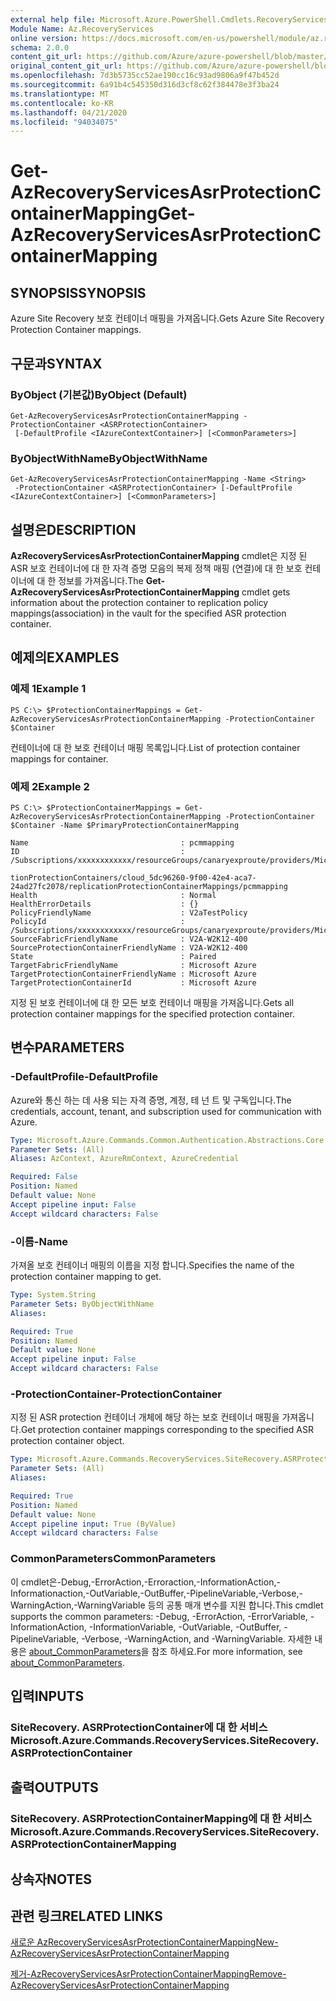 ```yaml
---
external help file: Microsoft.Azure.PowerShell.Cmdlets.RecoveryServices.SiteRecovery.dll-Help.xml
Module Name: Az.RecoveryServices
online version: https://docs.microsoft.com/en-us/powershell/module/az.recoveryservices/get-azrecoveryservicesasrprotectioncontainermapping
schema: 2.0.0
content_git_url: https://github.com/Azure/azure-powershell/blob/master/src/RecoveryServices/RecoveryServices/help/Get-AzRecoveryServicesAsrProtectionContainerMapping.md
original_content_git_url: https://github.com/Azure/azure-powershell/blob/master/src/RecoveryServices/RecoveryServices/help/Get-AzRecoveryServicesAsrProtectionContainerMapping.md
ms.openlocfilehash: 7d3b5735cc52ae190cc16c93ad9806a9f47b452d
ms.sourcegitcommit: 6a91b4c545350d316d3cf8c62f384478e3f3ba24
ms.translationtype: MT
ms.contentlocale: ko-KR
ms.lasthandoff: 04/21/2020
ms.locfileid: "94034075"
---
```

# <span data-ttu-id="d32b3-101">Get-AzRecoveryServicesAsrProtectionContainerMapping</span><span class="sxs-lookup"><span data-stu-id="d32b3-101">Get-AzRecoveryServicesAsrProtectionContainerMapping</span></span>

## <span data-ttu-id="d32b3-102">SYNOPSIS</span><span class="sxs-lookup"><span data-stu-id="d32b3-102">SYNOPSIS</span></span>
<span data-ttu-id="d32b3-103">Azure Site Recovery 보호 컨테이너 매핑을 가져옵니다.</span><span class="sxs-lookup"><span data-stu-id="d32b3-103">Gets Azure Site Recovery Protection Container mappings.</span></span>

## <span data-ttu-id="d32b3-104">구문과</span><span class="sxs-lookup"><span data-stu-id="d32b3-104">SYNTAX</span></span>

### <span data-ttu-id="d32b3-105">ByObject (기본값)</span><span class="sxs-lookup"><span data-stu-id="d32b3-105">ByObject (Default)</span></span>
```
Get-AzRecoveryServicesAsrProtectionContainerMapping -ProtectionContainer <ASRProtectionContainer>
 [-DefaultProfile <IAzureContextContainer>] [<CommonParameters>]
```

### <span data-ttu-id="d32b3-106">ByObjectWithName</span><span class="sxs-lookup"><span data-stu-id="d32b3-106">ByObjectWithName</span></span>
```
Get-AzRecoveryServicesAsrProtectionContainerMapping -Name <String>
 -ProtectionContainer <ASRProtectionContainer> [-DefaultProfile <IAzureContextContainer>] [<CommonParameters>]
```

## <span data-ttu-id="d32b3-107">설명은</span><span class="sxs-lookup"><span data-stu-id="d32b3-107">DESCRIPTION</span></span>
<span data-ttu-id="d32b3-108">**AzRecoveryServicesAsrProtectionContainerMapping** cmdlet은 지정 된 ASR 보호 컨테이너에 대 한 자격 증명 모음의 복제 정책 매핑 (연결)에 대 한 보호 컨테이너에 대 한 정보를 가져옵니다.</span><span class="sxs-lookup"><span data-stu-id="d32b3-108">The **Get-AzRecoveryServicesAsrProtectionContainerMapping** cmdlet gets information about the protection container to replication policy mappings(association) in the vault for the specified ASR protection container.</span></span>

## <span data-ttu-id="d32b3-109">예제의</span><span class="sxs-lookup"><span data-stu-id="d32b3-109">EXAMPLES</span></span>

### <span data-ttu-id="d32b3-110">예제 1</span><span class="sxs-lookup"><span data-stu-id="d32b3-110">Example 1</span></span>
```
PS C:\> $ProtectionContainerMappings = Get-AzRecoveryServicesAsrProtectionContainerMapping -ProtectionContainer $Container
```

<span data-ttu-id="d32b3-111">컨테이너에 대 한 보호 컨테이너 매핑 목록입니다.</span><span class="sxs-lookup"><span data-stu-id="d32b3-111">List of protection container mappings for container.</span></span>

### <span data-ttu-id="d32b3-112">예제 2</span><span class="sxs-lookup"><span data-stu-id="d32b3-112">Example 2</span></span>
```
PS C:\> $ProtectionContainerMappings = Get-AzRecoveryServicesAsrProtectionContainerMapping -ProtectionContainer $Container -Name $PrimaryProtectionContainerMapping

Name                                  : pcmmapping
ID                                    : /Subscriptions/xxxxxxxxxxxx/resourceGroups/canaryexproute/providers/Microsoft.RecoveryServices/vaults/IbizaV2ATest/replicationFabrics/d011a5abf48190235963ee3a88ad188ee6bca8a4c6cd0c8d7ce5d439aa77ffd9/replica
                                        tionProtectionContainers/cloud_5dc96260-9f00-42e4-aca7-24ad27fc2078/replicationProtectionContainerMappings/pcmmapping
Health                                : Normal
HealthErrorDetails                    : {}
PolicyFriendlyName                    : V2aTestPolicy
PolicyId                              : /Subscriptions/xxxxxxxxxxxx/resourceGroups/canaryexproute/providers/Microsoft.RecoveryServices/vaults/IbizaV2ATest/replicationPolicies/V2aTestPolicy
SourceFabricFriendlyName              : V2A-W2K12-400
SourceProtectionContainerFriendlyName : V2A-W2K12-400
State                                 : Paired
TargetFabricFriendlyName              : Microsoft Azure
TargetProtectionContainerFriendlyName : Microsoft Azure
TargetProtectionContainerId           : Microsoft Azure
```

<span data-ttu-id="d32b3-113">지정 된 보호 컨테이너에 대 한 모든 보호 컨테이너 매핑을 가져옵니다.</span><span class="sxs-lookup"><span data-stu-id="d32b3-113">Gets all protection container mappings for the specified protection container.</span></span>

## <span data-ttu-id="d32b3-114">변수</span><span class="sxs-lookup"><span data-stu-id="d32b3-114">PARAMETERS</span></span>

### <span data-ttu-id="d32b3-115">-DefaultProfile</span><span class="sxs-lookup"><span data-stu-id="d32b3-115">-DefaultProfile</span></span>
<span data-ttu-id="d32b3-116">Azure와 통신 하는 데 사용 되는 자격 증명, 계정, 테 넌 트 및 구독입니다.</span><span class="sxs-lookup"><span data-stu-id="d32b3-116">The credentials, account, tenant, and subscription used for communication with Azure.</span></span>


```yaml
Type: Microsoft.Azure.Commands.Common.Authentication.Abstractions.Core.IAzureContextContainer
Parameter Sets: (All)
Aliases: AzContext, AzureRmContext, AzureCredential

Required: False
Position: Named
Default value: None
Accept pipeline input: False
Accept wildcard characters: False
```

### <span data-ttu-id="d32b3-117">-이름</span><span class="sxs-lookup"><span data-stu-id="d32b3-117">-Name</span></span>
<span data-ttu-id="d32b3-118">가져올 보호 컨테이너 매핑의 이름을 지정 합니다.</span><span class="sxs-lookup"><span data-stu-id="d32b3-118">Specifies the name of the protection container mapping to get.</span></span>

```yaml
Type: System.String
Parameter Sets: ByObjectWithName
Aliases:

Required: True
Position: Named
Default value: None
Accept pipeline input: False
Accept wildcard characters: False
```

### <span data-ttu-id="d32b3-119">-ProtectionContainer</span><span class="sxs-lookup"><span data-stu-id="d32b3-119">-ProtectionContainer</span></span>
<span data-ttu-id="d32b3-120">지정 된 ASR protection 컨테이너 개체에 해당 하는 보호 컨테이너 매핑을 가져옵니다.</span><span class="sxs-lookup"><span data-stu-id="d32b3-120">Get protection container mappings corresponding to the specified ASR protection container object.</span></span>

```yaml
Type: Microsoft.Azure.Commands.RecoveryServices.SiteRecovery.ASRProtectionContainer
Parameter Sets: (All)
Aliases:

Required: True
Position: Named
Default value: None
Accept pipeline input: True (ByValue)
Accept wildcard characters: False
```

### <span data-ttu-id="d32b3-121">CommonParameters</span><span class="sxs-lookup"><span data-stu-id="d32b3-121">CommonParameters</span></span>
<span data-ttu-id="d32b3-122">이 cmdlet은-Debug,-ErrorAction,-Erroraction,-InformationAction,-Informationaction,-OutVariable,-OutBuffer,-PipelineVariable,-Verbose,-WarningAction,-WarningVariable 등의 공통 매개 변수를 지원 합니다.</span><span class="sxs-lookup"><span data-stu-id="d32b3-122">This cmdlet supports the common parameters: -Debug, -ErrorAction, -ErrorVariable, -InformationAction, -InformationVariable, -OutVariable, -OutBuffer, -PipelineVariable, -Verbose, -WarningAction, and -WarningVariable.</span></span> <span data-ttu-id="d32b3-123">자세한 내용은 [about_CommonParameters](http://go.microsoft.com/fwlink/?LinkID=113216)을 참조 하세요.</span><span class="sxs-lookup"><span data-stu-id="d32b3-123">For more information, see [about_CommonParameters](http://go.microsoft.com/fwlink/?LinkID=113216).</span></span>

## <span data-ttu-id="d32b3-124">입력</span><span class="sxs-lookup"><span data-stu-id="d32b3-124">INPUTS</span></span>

### <span data-ttu-id="d32b3-125">SiteRecovery. ASRProtectionContainer에 대 한 서비스</span><span class="sxs-lookup"><span data-stu-id="d32b3-125">Microsoft.Azure.Commands.RecoveryServices.SiteRecovery.ASRProtectionContainer</span></span>

## <span data-ttu-id="d32b3-126">출력</span><span class="sxs-lookup"><span data-stu-id="d32b3-126">OUTPUTS</span></span>

### <span data-ttu-id="d32b3-127">SiteRecovery. ASRProtectionContainerMapping에 대 한 서비스</span><span class="sxs-lookup"><span data-stu-id="d32b3-127">Microsoft.Azure.Commands.RecoveryServices.SiteRecovery.ASRProtectionContainerMapping</span></span>

## <span data-ttu-id="d32b3-128">상속자</span><span class="sxs-lookup"><span data-stu-id="d32b3-128">NOTES</span></span>

## <span data-ttu-id="d32b3-129">관련 링크</span><span class="sxs-lookup"><span data-stu-id="d32b3-129">RELATED LINKS</span></span>

[<span data-ttu-id="d32b3-130">새로운 AzRecoveryServicesAsrProtectionContainerMapping</span><span class="sxs-lookup"><span data-stu-id="d32b3-130">New-AzRecoveryServicesAsrProtectionContainerMapping</span></span>](./New-AzRecoveryServicesAsrProtectionContainerMapping.md)

[<span data-ttu-id="d32b3-131">제거-AzRecoveryServicesAsrProtectionContainerMapping</span><span class="sxs-lookup"><span data-stu-id="d32b3-131">Remove-AzRecoveryServicesAsrProtectionContainerMapping</span></span>](./Remove-AzRecoveryServicesAsrProtectionContainerMapping.md)
